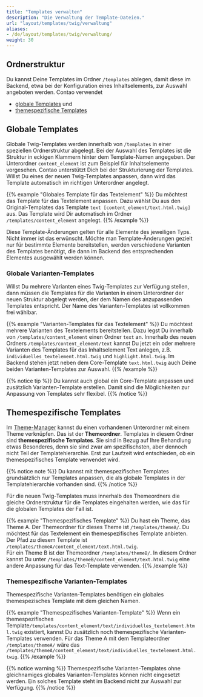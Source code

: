 ```yaml
---
title: "Templates verwalten"
description: "Die Verwaltung der Template-Dateien."
url: "layout/templates/twig/verwaltung"
aliases:
- /de/layout/templates/twig/verwaltung/
weight: 30
---
```


## Ordnerstruktur

Du kannst Deine Templates im Ordner `/templates` ablegen, damit diese im Backend, etwa bei der Konfiguration eines
Inhaltselements, zur Auswahl angeboten werden. Contao verwendet
* [globale Templates](#globale-templates) und
* [themespezifische Templates](#themespezifische-templates)

## Globale Templates

Globale Twig-Templates werden innerhalb von `/templates` in einer speziellen Ordnerstruktur abgelegt.
Bei der Auswahl des Templates ist die Struktur in eckigen Klammern hinter dem Template-Namen angegeben. Der Unterordner
`content_element` ist zum Beispiel für Inhaltselemente vorgesehen.
Contao unterstützt Dich bei der Strukturierung der Templates. Willst Du eines der neuen Twig-Templates anpassen, dann
wird das Template automatisch im richtigen Unterordner angelegt.

{{% example "Globales Template für das Textelement" %}}
Du möchtest das Template für das Textelement anpassen. Dazu wählst Du aus den Original-Templates das Template
`text [content_element/text.html.twig]` aus. Das Template wird Dir automatisch im Ordner `/templates/content_element`
angelegt.
{{% /example %}}

Diese Template-Änderungen gelten für alle Elemente des jeweiligen Typs. Nicht immer ist das erwünscht. Möchte man
Template-Änderungen gezielt nur für bestimmte Elemente bereitstellen, werden verschiedene Varianten des Templates
benötigt, die dann im Backend des entsprechenden Elementes ausgewählt werden können.

### Globale Varianten-Templates

Willst Du mehrere Varianten eines Twig-Templates zur Verfügung stellen, dann müssen die Templates für die Varianten
in einem Unterordner der neuen Struktur abgelegt werden, der dem Namen des anzupassenden Templates entspricht. Der Name
des Varianten-Templates ist vollkommen frei wählbar.

{{% example "Varianten-Templates für das Textelement" %}}
Du möchtest mehrere Varianten des Textelements bereitstellen.
Dazu legst Du innerhalb von `/templates/content_element` einen Ordner `text` an. Innerhalb des neuen Ordners
`/templates/content_element/text` kannst Du jetzt ein oder mehrere Varianten des Templates für das Inhaltselement Text
anlegen, z.B. `individuelles_textelement.html.twig` und `highlight.html.twig`.
Im Backend stehen jetzt neben dem Core-Template `text.html.twig` auch Deine beiden Varianten-Templates zur Auswahl.
{{% /example %}}

{{% notice tip %}}
Du kannst auch global ein Core-Template anpassen und zusätzlich Varianten-Template erstellen.
Damit sind die Möglichkeiten zur Anpassung von Templates sehr flexibel.
{{% /notice %}}

## Themespezifische Templates

Im [Theme-Manager](../../../theme-manager/themes-verwalten) kannst du einen vorhandenen Unterordner mit einem
Theme verknüpfen. Das ist der **Themeordner**. Templates in diesem Ordner sind **themespezifische Templates**. Sie sind
in
Bezug auf Ihre Behandlung etwas Besonderes, denn sie sind zwar am spezifischsten, aber dennoch nicht Teil der
Templatehierarchie. Erst zur Laufzeit wird entschieden, ob ein themespezifisches Template verwendet wird.<br>

{{% notice note %}}
Du kannst mit themespezifischen Templates grundsätzlich nur Templates anpassen, die als globale Templates in der
Templatehierarchie vorhanden sind.
{{% /notice %}}

Für die neuen Twig-Templates muss innerhalb des Themeordners die gleiche Ordnerstruktur für die Templates eingehalten
werden, wie das für die globalen Templates der Fall ist.

{{% example "Themespezifisches Template" %}}
Du hast ein Theme, das Theme A. Der Themeordner für dieses Theme ist `/templates/themeA/`. Du möchtest für das
Textelement ein themespezifisches Template anbieten. Der Pfad zu diesem Template ist
`/templates/themeA/content_element/text.html.twig`.<br>
Für ein Theme B ist der Themeordner `/templates/themeB/`. In diesem Ordner kannst Du unter
`/templates/themeB/content_element/text.html.twig` eine andere Anpassung für das Text-Template verwenden.
{{% /example %}}

### Themespezifische Varianten-Templates

Themespezifische Varianten-Templates benötigen ein globales themespezisches Template mit dem gleichen Namen.

{{% example "Themespezifisches Varianten-Template" %}}
Wenn ein themespezifisches Template`/templates/content_element/text/individuelles_textelement.html.twig` existiert,
kannst Du zusätzlich noch themespezifische Varianten-Templates verwenden. Für das Theme A mit dem Templateordner
`/templates/themeA/` wäre das `/templates/themeA/content_element/text/individuelles_textelement.html.twig`.
{{% /example %}}

{{% notice warning %}}
Themespezifische Varianten-Templates ohne gleichnamiges globales Varianten-Templates können nicht eingesetzt
werden. Ein solches Template steht im Backend nicht zur Auswahl zur Verfügung.
{{% /notice %}}








